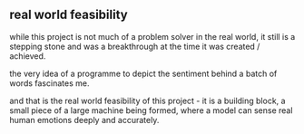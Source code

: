 ## real world feasibility
while this project is not much of a problem solver in the real world, it still is a stepping stone and was a breakthrough at the time it was created / achieved.

the very idea of a programme to depict the sentiment behind a batch of words fascinates me.

and that is the real world feasibility of this project - it is a building block, a small piece of a large machine being formed, where a model can sense real human emotions deeply and accurately.